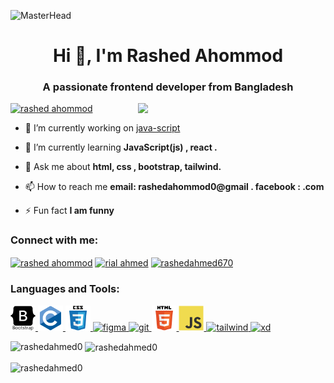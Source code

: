 ![MasterHead](https://1.bp.blogspot.com/-7A4WynwLsMw/XbBpCXG8fHI/AAAAAAAAMt4/uOa1bpLskYgrwGbllhSu2SDj_Mig8SXJQCLcBGAsYHQ/s1600/2000_600px.gif)
<h1 align="center">Hi 👋, I'm Rashed Ahommod</h1>
<h3 align="center">A passionate frontend developer from Bangladesh</h3>



 <img width="300" align="right" src="https://i.pinimg.com/originals/e8/f4/53/e8f453469a3ec97ecd354df465d73913.gif" /> </p>

<p align="left"> <a href="https://twitter.com/rashed ahommod" target="blank"><img src="https://img.shields.io/twitter/follow/rashed ahommod?logo=twitter&style=for-the-badge" alt="rashed ahommod" /></a> </p>

- 🔭 I’m currently working on [java-script](https://github.com/rashedahmed0/JavaScript)

- 🌱 I’m currently learning **JavaScript(js) , react .**

- 💬 Ask me about **html, css , bootstrap, tailwind.**

- 📫 How to reach me **email: rashedahommod0@gmail . facebook : .com**

- ⚡ Fun fact **I am funny**

<h3 align="left">Connect with me:</h3>
<p align="left">
<a href="https://twitter.com/rashed ahommod" target="blank"><img align="center" src="https://raw.githubusercontent.com/rahuldkjain/github-profile-readme-generator/master/src/images/icons/Social/twitter.svg" alt="rashed ahommod" height="30" width="40" /></a>
<a href="https://fb.com/rial ahmed" target="blank"><img align="center" src="https://raw.githubusercontent.com/rahuldkjain/github-profile-readme-generator/master/src/images/icons/Social/facebook.svg" alt="rial ahmed" height="30" width="40" /></a>
<a href="https://instagram.com/rashedahmed670" target="blank"><img align="center" src="https://raw.githubusercontent.com/rahuldkjain/github-profile-readme-generator/master/src/images/icons/Social/instagram.svg" alt="rashedahmed670" height="30" width="40" /></a>
</p>

<h3 align="left">Languages and Tools:</h3>
<p align="left"> <a href="https://getbootstrap.com" target="_blank" rel="noreferrer"> <img src="https://raw.githubusercontent.com/devicons/devicon/master/icons/bootstrap/bootstrap-plain-wordmark.svg" alt="bootstrap" width="40" height="40"/> </a> <a href="https://www.cprogramming.com/" target="_blank" rel="noreferrer"> <img src="https://raw.githubusercontent.com/devicons/devicon/master/icons/c/c-original.svg" alt="c" width="40" height="40"/> </a> <a href="https://www.w3schools.com/css/" target="_blank" rel="noreferrer"> <img src="https://raw.githubusercontent.com/devicons/devicon/master/icons/css3/css3-original-wordmark.svg" alt="css3" width="40" height="40"/> </a> <a href="https://www.figma.com/" target="_blank" rel="noreferrer"> <img src="https://www.vectorlogo.zone/logos/figma/figma-icon.svg" alt="figma" width="40" height="40"/> </a> <a href="https://git-scm.com/" target="_blank" rel="noreferrer"> <img src="https://www.vectorlogo.zone/logos/git-scm/git-scm-icon.svg" alt="git" width="40" height="40"/> </a> <a href="https://www.w3.org/html/" target="_blank" rel="noreferrer"> <img src="https://raw.githubusercontent.com/devicons/devicon/master/icons/html5/html5-original-wordmark.svg" alt="html5" width="40" height="40"/> </a> <a href="https://developer.mozilla.org/en-US/docs/Web/JavaScript" target="_blank" rel="noreferrer"> <img src="https://raw.githubusercontent.com/devicons/devicon/master/icons/javascript/javascript-original.svg" alt="javascript" width="40" height="40"/> </a> <a href="https://tailwindcss.com/" target="_blank" rel="noreferrer"> <img src="https://www.vectorlogo.zone/logos/tailwindcss/tailwindcss-icon.svg" alt="tailwind" width="40" height="40"/> </a> <a href="https://www.adobe.com/products/xd.html" target="_blank" rel="noreferrer"> <img src="https://cdn.worldvectorlogo.com/logos/adobe-xd.svg" alt="xd" width="40" height="40"/> </a> </p>

<p><img align="left" src="https://github-readme-stats.vercel.app/api/top-langs?username=rashedahmed0&show_icons=true&locale=en&layout=compact" alt="rashedahmed0" /></p>

<p>&nbsp;<img align="center" src="https://github-readme-stats.vercel.app/api?username=rashedahmed0&show_icons=true&locale=en" alt="rashedahmed0" /></p>

<p><img  align="center" src="https://github-readme-streak-stats.herokuapp.com/?user=rashedahmed0&" alt="rashedahmed0" /></p>

